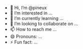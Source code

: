 - 👋 Hi, I’m @pineux
- 👀 I’m interested in ...
- 🌱 I’m currently learning ...
- 💞️ I’m looking to collaborate on ...
- 📫 How to reach me ...
- 😄 Pronouns: ...
- ⚡ Fun fact: ...

<!---
pineux/pineux is a ✨ special ✨ repository because its `README.md` (this file) appears on your GitHub profile.
You can click the Preview link to take a look at your changes.
--->
